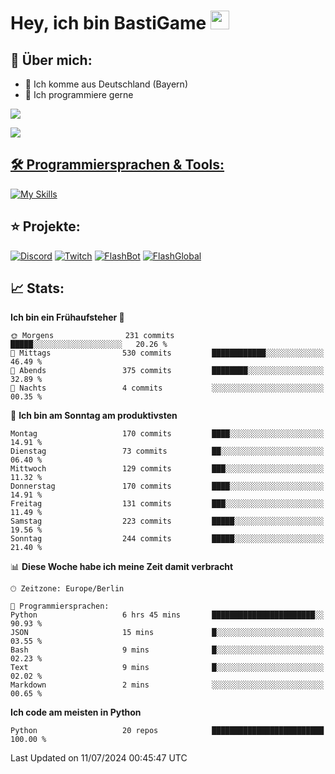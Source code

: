 # Hey, ich bin BastiGame <img src="https://raw.githubusercontent.com/MartinHeinz/MartinHeinz/master/wave.gif" width="30px">

## 📌 Über mich:
- 📍 Ich komme aus Deutschland (Bayern)
- 📝 Ich programmiere gerne
  
[![](https://visitcount.itsvg.in/api?id=bastigamedc&icon=2&color=0)](https://visitcount.itsvg.in)

<a href="https://discord.com/users/1018150165489668227"><img src="https://lanyard.cnrad.dev/api/1018150165489668227"><p/>


## 🛠️ Programmiersprachen & Tools:
[![My Skills](https://skillicons.dev/icons?i=discord,figma,notion,pycharm,py,redis,sqlite,vscode,windows)](https://skillicons.dev)

## ⭐ Projekte:
[![Discord](https://img.shields.io/badge/Discord-%237289DA.svg?logo=discord&logoColor=white)](https://discord.gg/Hfjv2cCQ)
[![Twitch](https://img.shields.io/badge/Twitch-%239146FF.svg?logo=Twitch&logoColor=white)](https://www.twitch.tv/bastigametv)
[![FlashBot](https://img.shields.io/badge/FlashBot-%ff7e47.svg?logo=wechat&logoColor=white)](https://discord.com/application-directory/1111374314340626433)
[![FlashGlobal](https://img.shields.io/badge/FlashGlobal-%ff7e47.svg?logo=wechat&logoColor=white)](https://discord.com/application-directory/1169681232532099112)

## 📈 Stats:
<!--START_SECTION:waka-->
**Ich bin ein Frühaufsteher 🐤** 

```text
🌞 Morgens                231 commits         █████░░░░░░░░░░░░░░░░░░░░   20.26 % 
🌆 Mittags                530 commits         ████████████░░░░░░░░░░░░░   46.49 % 
🌃 Abends                 375 commits         ████████░░░░░░░░░░░░░░░░░   32.89 % 
🌙 Nachts                 4 commits           ░░░░░░░░░░░░░░░░░░░░░░░░░   00.35 % 
```
📅 **Ich bin am Sonntag am produktivsten** 

```text
Montag                   170 commits         ████░░░░░░░░░░░░░░░░░░░░░   14.91 % 
Dienstag                 73 commits          ██░░░░░░░░░░░░░░░░░░░░░░░   06.40 % 
Mittwoch                 129 commits         ███░░░░░░░░░░░░░░░░░░░░░░   11.32 % 
Donnerstag               170 commits         ████░░░░░░░░░░░░░░░░░░░░░   14.91 % 
Freitag                  131 commits         ███░░░░░░░░░░░░░░░░░░░░░░   11.49 % 
Samstag                  223 commits         █████░░░░░░░░░░░░░░░░░░░░   19.56 % 
Sonntag                  244 commits         █████░░░░░░░░░░░░░░░░░░░░   21.40 % 
```


📊 **Diese Woche habe ich meine Zeit damit verbracht** 

```text
🕑︎ Zeitzone: Europe/Berlin

💬 Programmiersprachen: 
Python                   6 hrs 45 mins       ███████████████████████░░   90.93 % 
JSON                     15 mins             █░░░░░░░░░░░░░░░░░░░░░░░░   03.55 % 
Bash                     9 mins              █░░░░░░░░░░░░░░░░░░░░░░░░   02.23 % 
Text                     9 mins              █░░░░░░░░░░░░░░░░░░░░░░░░   02.02 % 
Markdown                 2 mins              ░░░░░░░░░░░░░░░░░░░░░░░░░   00.65 % 
```

**Ich code am meisten in Python** 

```text
Python                   20 repos            █████████████████████████   100.00 % 
```




 Last Updated on 11/07/2024 00:45:47 UTC
<!--END_SECTION:waka-->
